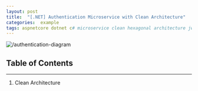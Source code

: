 ```yaml
---
layout: post
title:  "[.NET] Authentication Microservice with Clean Architecture"
categories:  example
tags: aspnetcore dotnet c# microservice clean hexagonal architecture jwt
---
```


![/authentication-diagram](/authentication-diagram.png)

## Table of Contents

---

1. Clean Architecture